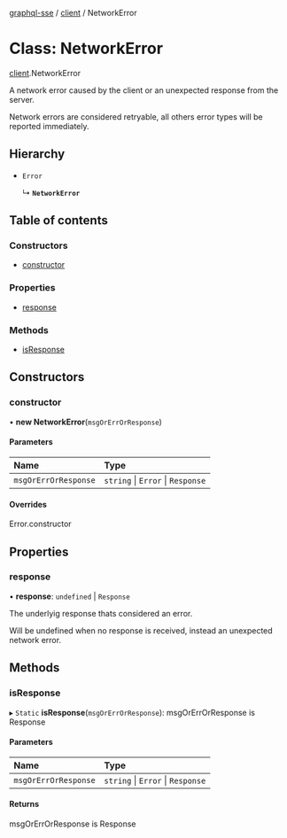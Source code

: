 [graphql-sse](../README.md) / [client](../modules/client.md) / NetworkError

# Class: NetworkError

[client](../modules/client.md).NetworkError

A network error caused by the client or an unexpected response from the server.

Network errors are considered retryable, all others error types will be reported
immediately.

## Hierarchy

- `Error`

  ↳ **`NetworkError`**

## Table of contents

### Constructors

- [constructor](client.NetworkError.md#constructor)

### Properties

- [response](client.NetworkError.md#response)

### Methods

- [isResponse](client.NetworkError.md#isresponse)

## Constructors

### constructor

• **new NetworkError**(`msgOrErrOrResponse`)

#### Parameters

| Name | Type |
| :------ | :------ |
| `msgOrErrOrResponse` | `string` \| `Error` \| `Response` |

#### Overrides

Error.constructor

## Properties

### response

• **response**: `undefined` \| `Response`

The underlyig response thats considered an error.

Will be undefined when no response is received,
instead an unexpected network error.

## Methods

### isResponse

▸ `Static` **isResponse**(`msgOrErrOrResponse`): msgOrErrOrResponse is Response

#### Parameters

| Name | Type |
| :------ | :------ |
| `msgOrErrOrResponse` | `string` \| `Error` \| `Response` |

#### Returns

msgOrErrOrResponse is Response
